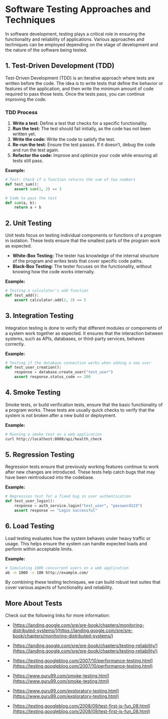 
# Software Testing Approaches and Techniques

In software development, testing plays a critical role in ensuring the functionality and reliability of applications. Various approaches and techniques can be employed depending on the stage of development and the nature of the software being tested.

## 1. Test-Driven Development (TDD)
Test-Driven Development (TDD) is an iterative approach where tests are written before the code. The idea is to write tests that define the behavior or features of the application, and then write the minimum amount of code required to pass those tests. Once the tests pass, you can continue improving the code.

### TDD Process
1. **Write a test:** Define a test that checks for a specific functionality.
2. **Run the test:** The test should fail initially, as the code has not been written yet.
3. **Write the code:** Write the code to satisfy the test.
4. **Re-run the test:** Ensure the test passes. If it doesn’t, debug the code and run the test again.
5. **Refactor the code:** Improve and optimize your code while ensuring all tests still pass.

**Example:**

```python
# Test: Check if a function returns the sum of two numbers
def test_sum():
    assert sum(1, 2) == 3
```

```python
# Code to pass the test
def sum(a, b):
    return a + b
```

## 2. Unit Testing
Unit tests focus on testing individual components or functions of a program in isolation. These tests ensure that the smallest parts of the program work as expected.

- **White-Box Testing:** The tester has knowledge of the internal structure of the program and writes tests that cover specific code paths.
- **Black-Box Testing:** The tester focuses on the functionality, without knowing how the code works internally.

**Example:**

```python
# Testing a calculator's add function
def test_add():
    assert calculator.add(2, 3) == 5
```

## 3. Integration Testing
Integration testing is done to verify that different modules or components of a system work together as expected. It ensures that the interaction between systems, such as APIs, databases, or third-party services, behaves correctly.

**Example:**

```python
# Testing if the database connection works when adding a new user
def test_user_creation():
    response = database.create_user("test_user")
    assert response.status_code == 200
```

## 4. Smoke Testing
Smoke tests, or build verification tests, ensure that the basic functionality of a program works. These tests are usually quick checks to verify that the system is not broken after a new build or deployment.

**Example:**
```bash
# Running a smoke test on a web application
curl http://localhost:8080/api/health_check
```

## 5. Regression Testing
Regression tests ensure that previously working features continue to work after new changes are introduced. These tests help catch bugs that may have been reintroduced into the codebase.

**Example:**

```python
# Regression test for a fixed bug in user authentication
def test_user_login():
    response = auth_service.login("test_user", "password123")
    assert response == "Login successful"
```

## 6. Load Testing
Load testing evaluates how the system behaves under heavy traffic or usage. This helps ensure the system can handle expected loads and perform within acceptable limits.

**Example:**
```bash
# Simulating 1000 concurrent users on a web application
ab -n 1000 -c 100 http://example.com/
```

By combining these testing techniques, we can build robust test suites that cover various aspects of functionality and reliability.

## More About Tests

Check out the following links for more information:

- [https://landing.google.com/sre/sre-book/chapters/monitoring-distributed-systems/](https://landing.google.com/sre/sre-book/chapters/monitoring-distributed-systems/)

- [https://landing.google.com/sre/sre-book/chapters/testing-reliability/](https://landing.google.com/sre/sre-book/chapters/testing-reliability/)

- [https://testing.googleblog.com/2007/10/performance-testing.html](https://testing.googleblog.com/2007/10/performance-testing.html)

- [https://www.guru99.com/smoke-testing.html](https://www.guru99.com/smoke-testing.html)

- [https://www.guru99.com/exploratory-testing.html](https://www.guru99.com/exploratory-testing.html)

- [https://testing.googleblog.com/2008/09/test-first-is-fun_08.html](https://testing.googleblog.com/2008/09/test-first-is-fun_08.html)